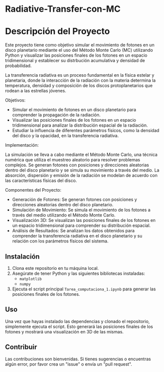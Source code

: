 # Radiative-Transfer-con-MC
# Descripción del Proyecto

Este proyecto tiene como objetivo simular el movimiento de fotones en un disco planetario mediante el uso del Método Monte Carlo (MC) utilizando Python y visualizar las posiciones finales de los fotones en un espacio tridimensional y establecer su distrbución acumulativa y densidad de probabilidad.

La transferencia radiativa es un proceso fundamental en la física estelar y planetaria, donde la interacción de la radiación con la materia determina la temperatura, densidad y composición de los discos protoplanetarios que rodean a las estrellas jóvenes.

Objetivos:
- Simular el movimiento de fotones en un disco planetario para comprender la propagación de la radiación.
- Visualizar las posiciones finales de los fotones en un espacio tridimensional para analizar la distribución espacial de la radiación.
- Estudiar la influencia de diferentes parámetros físicos, como la densidad del disco y la opacidad, en la transferencia radiativa.

Implementación:

La simulación se lleva a cabo mediante el Método Monte Carlo, una técnica numérica que utiliza el muestreo aleatorio para resolver problemas complejos. Se generan fotones con posiciones y direcciones aleatorias dentro del disco planetario y se simula su movimiento a través del medio. La absorción, dispersión y emisión de la radiación se modelan de acuerdo con las características físicas del disco.

Componentes del Proyecto:
- Generación de Fotones: Se generan fotones con posiciones y direcciones aleatorias dentro del disco planetario.
- Simulación de Movimiento: Se simula el movimiento de los fotones a través del medio utilizando el Método Monte Carlo.
- Visualización 3D: Se visualizan las posiciones finales de los fotones en un espacio tridimensional para comprender su distribución espacial.
- Análisis de Resultados: Se analizan los datos obtenidos para comprender la transferencia radiativa en el disco planetario y su relación con los parámetros físicos del sistema.

## Instalación

1. Clona este repositorio en tu máquina local.
2. Asegúrate de tener Python y las siguientes bibliotecas instaladas:
   - `matplotlib`
   - `numpy`
3. Ejecuta el script principal `Tarea_computaciona_1.ipynb` para generar las posiciones finales de los fotones.

## Uso

Una vez que hayas instalado las dependencias y clonado el repositorio, simplemente ejecuta el script. Esto generará las posiciones finales de los fotones y mostrará una visualización en 3D de las mismas.

## Contribuir

Las contribuciones son bienvenidas. Si tienes sugerencias o encuentras algún error, por favor crea un "issue" o envía un "pull request".
